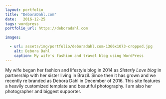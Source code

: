 ```yaml
---
layout: portfolio
title: "DeboraDahl.com"
date:   2016-12-25
tags: wordpress
portfolio_url: https://deboradahl.com

images:

  - url: assets/img/portfolio/deboradahl.com-1366x1073-cropped.jpg
    alt: Debora Dahl
    caption: My wife's fashion and travel blog using WordPress
---
```


My wife began her fashion and lifestyle blog in 2014 as *Sisterly Love blog* in partnership with her sister living in Brazil. Since then it has grown and we recently re branded as Debora Dahl in December of 2016. This site features a heavily customized template and beautiful photography. I am also her photographer and biggest supporter. 